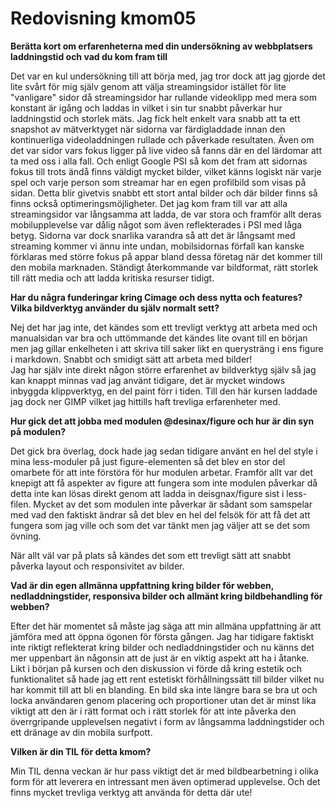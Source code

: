 ---
---
Redovisning kmom05
=========================

**Berätta kort om erfarenheterna med din undersökning av webbplatsers laddningstid och vad du kom fram till**

Det var en kul undersökning till att börja med, jag tror dock att jag gjorde det lite svårt för mig själv genom att välja streamingsidor istället för lite "vanligare" sidor då streamingsidor har rullande videoklipp med mera som konstant är igång och laddas in vilket i sin tur snabbt påverkar hur laddningstid och storlek mäts. Jag fick helt enkelt vara snabb att ta ett snapshot av mätverktyget när sidorna var färdigladdade innan den kontinuerliga videoladdningen rullade och påverkade resultaten. Även om det var sidor vars fokus ligger på live video så fanns där en del lärdomar att ta med oss i alla fall. Och enligt Google PSI så kom det fram att sidornas fokus till trots ändå finns väldigt mycket bilder, vilket känns logiskt när varje spel och varje person som streamar har en egen profilbild som visas på sidan. Detta blir givetvis snabbt ett stort antal bilder och där bilder finns så finns också optimeringsmöjligheter. Det jag kom fram till var att alla streamingsidor var långsamma att ladda, de var stora och framför allt deras mobilupplevelse var dålig något som även reflekterades i PSI med låga betyg. Sidorna var dock snarlika varandra så att det är långsamt med streaming kommer vi ännu inte undan, mobilsidornas förfall kan kanske förklaras med större fokus på appar bland dessa företag när det kommer till den mobila marknaden. Ständigt återkommande var bildformat, rätt storlek till rätt media och att ladda kritiska resurser tidigt.

**Har du några funderingar kring Cimage och dess nytta och features? Vilka bildverktyg använder du själv normalt sett?** 

Nej det har jag inte, det kändes som ett trevligt verktyg att arbeta med och manualsidan var bra och uttömmande det kändes lite ovant till en början men jag gillar enkelheten i att skriva till saker likt en querysträng i ens figure i markdown. Snabbt och smidigt sätt att arbeta med bilder!  
Jag har själv inte direkt någon större erfarenhet av bildverktyg själv så jag kan knappt minnas vad jag använt tidigare, det är mycket windows inbyggda klippverktyg, en del paint förr i tiden. Till den här kursen laddade jag dock ner GIMP vilket jag hittills haft trevliga erfarenheter med.

**Hur gick det att jobba med modulen @desinax/figure och hur är din syn på modulen?**

Det gick bra överlag, dock hade jag sedan tidigare använt en hel del style i mina less-moduler på just figure-elementen så det blev en stor del omarbete för att inte förstöra för hur modulen arbetar. Framför allt var det knepigt att få aspekter av figure att fungera som inte modulen påverkar då detta inte kan lösas direkt genom att ladda in deisgnax/figure sist i less-filen. Mycket av det som modulen inte påverkar är sådant som samspelar med vad den faktiskt ändrar så det blev en hel del felsök för att få det att fungera som jag ville och som det var tänkt men jag väljer att se det som övning.

När allt väl var på plats så kändes det som ett trevligt sätt att snabbt påverka layout och responsivitet av bilder.

**Vad är din egen allmänna uppfattning kring bilder för webben, nedladdningstider, responsiva bilder och allmänt kring bildbehandling för webben?**

Efter det här momentet så måste jag säga att min allmäna uppfattning är att jämföra med att öppna ögonen för första gången. Jag har tidigare faktiskt inte riktigt reflekterat kring bilder och nedladdningstider och nu känns det mer uppenbart än någonsin att de just är en viktig aspekt att ha i åtanke. Likt i början på kursen och den diskussion vi förde då kring estetik och funktionalitet så hade jag ett rent estetiskt förhållningssätt till bilder vilket nu har kommit till att bli en blanding. En bild ska inte längre bara se bra ut och locka användaren genom placering och proportioner utan det är minst lika viktigt att den är i rätt format och i rätt storlek för att inte påverka den överrgripande upplevelsen negativt i form av långsamma laddningstider och ett dränage av din mobila surfpott.

**Vilken är din TIL för detta kmom?**

Min TIL denna veckan är hur pass viktigt det är med bildbearbetning i olika form för att leverera en intressant men även optimerad upplevelse. Och det finns mycket trevliga verktyg att använda för detta där ute!
